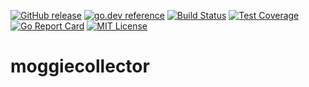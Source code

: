 
[![GitHub release](http://img.shields.io/github/release/howood/moggiecollector.svg?style=flat-square)][release]
[![go.dev reference](https://img.shields.io/badge/go.dev-reference-007d9c?logo=go&logoColor=white&style=flat-square)](https://pkg.go.dev/github.com/howood/moggiecollector)
[![Build Status](https://github.com/howood/moggiecollector/actions/workflows/test.yml/badge.svg?branch=master)](https://github.com/howood/moggiecollector/actions)
[![Test Coverage](https://api.codeclimate.com/v1/badges/00e0b66cf675d519a2a8/test_coverage)](https://codeclimate.com/github/howood/moggiecollector/test_coverage)
[![Go Report Card](https://goreportcard.com/badge/github.com/howood/moggiecollector)](https://goreportcard.com/report/github.com/howood/moggiecollector)
[![MIT License](http://img.shields.io/badge/license-MIT-blue.svg?style=flat-square)][license]

[release]: https://github.com/howood/moggiecollector/releases
[license]: https://github.com/howood/moggiecollector/blob/master/LICENSE

# moggiecollector
